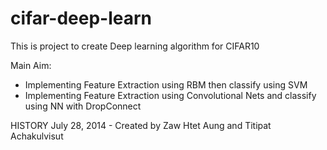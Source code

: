 cifar-deep-learn
================

This is project to create Deep learning algorithm for CIFAR10 

Main Aim:
- Implementing Feature Extraction using RBM then classify using SVM
- Implementing Feature Extraction using Convolutional Nets and classify using NN with DropConnect

HISTORY
July 28, 2014 - Created by Zaw Htet Aung and Titipat Achakulvisut
